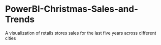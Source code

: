 # PowerBI-Christmas-Sales-and-Trends
A visualization of retails stores sales for the last five years across different cities

